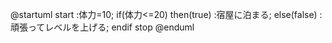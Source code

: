@startuml
start
:体力=10;
if(体力<=20) then(true)
:宿屋に泊まる;
else(false)
:頑張ってレベルを上げる;
endif
stop
@enduml
